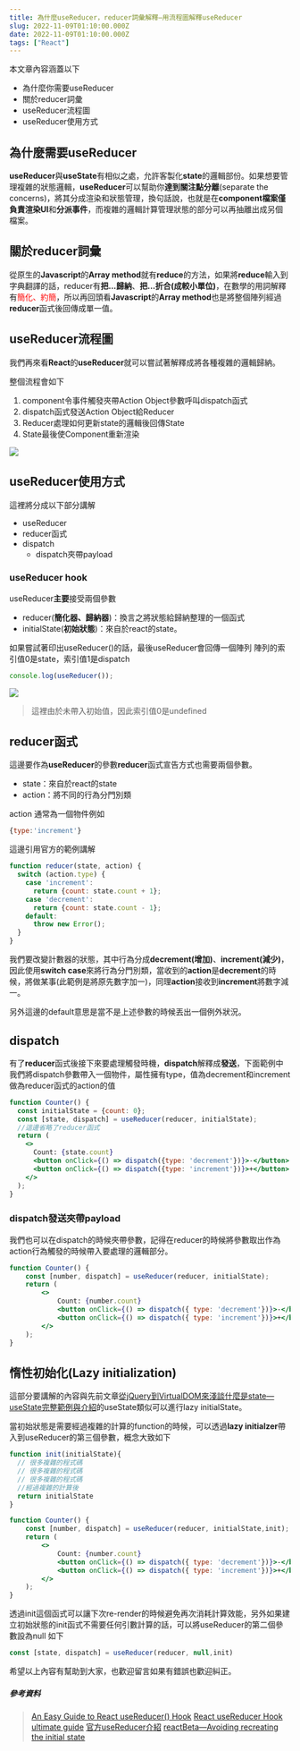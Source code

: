 ```yaml
---
title: 為什麼useReducer，reducer詞彙解釋—用流程圖解釋useReducer
slug: 2022-11-09T01:10:00.000Z
date: 2022-11-09T01:10:00.000Z
tags: ["React"]
---
```


<style> 
.rem25{
font-size:2.5rem;
}
.rem40{
font-size:4.0rem;
}
.red {
color:red;
}
.gray{
background-color:#d3d3d3;
}
</style>

本文章內容涵蓋以下
- 為什麼你需要useReducer
- 關於reducer詞彙
- useReducer流程圖
- useReducer使用方式

## 為什麼需要useReducer

**useReducer**與**useState**有相似之處，允許客製化**state**的邏輯部份。如果想要管理複雜的狀態邏輯，**useReducer**可以幫助你**達到關注點分離**(separate the concerns)，將其分成渲染和狀態管理，換句話說，也就是在**component檔案僅負責渲染UI**和**分派事件**，而複雜的邏輯計算管理狀態的部分可以再抽離出成另個檔案。


## 關於reducer詞彙

從原生的**Javascript**的**Array method**就有**reduce**的方法，如果將**reduce**輸入到字典翻譯的話，reducer有**把...歸納**、**把...折合(成較小單位)**，在數學的用詞解釋有<span class="red">簡化、約簡</span>，所以再回頭看**Javascript**的**Array method**也是將整個陣列經過**reducer**函式後回傳成單一值。


## useReducer流程圖
我們再來看**React**的**useReducer**就可以嘗試著解釋成將各種複雜的邏輯歸納。

整個流程會如下
1. component令事件觸發夾帶Action Object參數呼叫dispatch函式
1. dispatch函式發送Action Object給Reducer
1. Reducer處理如何更新state的邏輯後回傳State
1. State最後使Component重新渲染

![](https://i.imgur.com/U7RILUd.png)

## useReducer使用方式
這裡將分成以下部分講解

- useReducer
- reducer函式
- dispatch
  - dispatch夾帶payload 

### useReducer hook
useReducer**主要**接受兩個參數
- reducer(**簡化器、歸納器**)：換言之將狀態給歸納整理的一個函式
- initialState(**初始狀態**)：來自於react的state。

如果嘗試著印出useReducer()的話，最後useReducer會回傳一個陣列
陣列的索引值0是state，索引值1是dispatch

```javascript
console.log(useReducer());
```
![](https://i.imgur.com/lTPe08x.png)

> 這裡由於未帶入初始值，因此索引值0是undefined

## reducer函式

這邊要作為**useReducer**的參數**reducer**函式宣告方式也需要兩個參數。

- state：來自於react的state
- action：將不同的行為分門別類

action 通常為一個物件例如

```javascript
{type:'increment'}
```

這邊引用官方的範例講解
```jsx
function reducer(state, action) {
  switch (action.type) {
    case 'increment':
      return {count: state.count + 1};
    case 'decrement':
      return {count: state.count - 1};
    default:
      throw new Error();
  }
}
```

我們要改變計數器的狀態，其中行為分成**decrement(增加)**、**increment(減少)**，因此使用**switch case**來將行為分門別類，當收到的**action**是**decrement**的時候，將做某事(此範例是將原先數字加一)，同理**action**接收到**increment**將數字減一。

另外這邊的default意思是當不是上述參數的時候丟出一個例外狀況。

## dispatch 
有了**reducer**函式後接下來要處理觸發時機，**dispatch**解釋成**發送**，下面範例中我們將dispatch參數帶入一個物件，屬性擁有type，值為decrement和increment做為reducer函式的action的值

```jsx
function Counter() {
  const initialState = {count: 0};
  const [state, dispatch] = useReducer(reducer, initialState);
  //這邊省略了reducer函式
  return (
    <>
      Count: {state.count}
      <button onClick={() => dispatch({type: 'decrement'})}>-</button>
      <button onClick={() => dispatch({type: 'increment'})}>+</button>
    </>
  );
}
```

### dispatch發送夾帶payload
我們也可以在dispatch的時候夾帶參數，記得在reducer的時候將參數取出作為action行為觸發的時候帶入要處理的邏輯部分。


```jsx
function Counter() {
    const [number, dispatch] = useReducer(reducer, initialState);
    return (
        <>
            Count: {number.count}
            <button onClick={() => dispatch({ type: 'decrement'})}>-</button>
            <button onClick={() => dispatch({ type: 'increment'})}>+</button>
        </>
    );
}
```

## 惰性初始化(Lazy initialization)

這部分要講解的內容與先前文章[從jQuery到VirtualDOM來淺談什麼是state—useState完整範例與介紹](./2022-10-22%20Sat)的useState類似可以進行lazy initialState。

當初始狀態是需要經過複雜的計算的function的時候，可以透過**lazy initialzer**帶入到useReducer的第三個參數，概念大致如下

```jsx
function init(initialState){
  // 很多複雜的程式碼
  // 很多複雜的程式碼
  // 很多複雜的程式碼
  //經過複雜的計算後
  return initialState
}

function Counter() {
    const [number, dispatch] = useReducer(reducer, initialState,init);
    return (
        <>
            Count: {number.count}
            <button onClick={() => dispatch({ type: 'decrement'})}>-</button>
            <button onClick={() => dispatch({ type: 'increment'})}>+</button>
        </>
    );
}
```

透過init這個函式可以讓下次re-render的時候避免再次消耗計算效能，另外如果建立初始狀態的init函式不需要任何引數計算的話，可以將useReducer的第二個參數設為null
如下

```jsx
const [state, dispatch] = useReducer(reducer, null,init)
```

希望以上內容有幫助到大家，也歡迎留言如果有錯誤也歡迎糾正。

##### 參考資料

> [An Easy Guide to React useReducer() Hook](https://dmitripavlutin.com/react-usereducer/)
> [React useReducer Hook ultimate guide](https://blog.logrocket.com/react-usereducer-hook-ultimate-guide/#reducer-function)
> [官方useReducer介紹](https://zh-hant.reactjs.org/docs/hooks-reference.html#usereducer)
> [reactBeta—Avoiding recreating the initial state](https://beta.reactjs.org/apis/react/useReducer#avoiding-recreating-the-initial-state)
